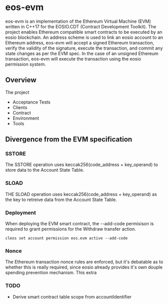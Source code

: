 # eos-evm

eos-evm is an implementation of the Ethereum Virtual Machine (EVM) written in C++17 for the EOSIO.CDT (Contract Development Toolkit). The project enables Ethereum compatible smart contracts to be executed by an eosio blockchain.
An address scheme is used to link an eosio account to an Ethereum address, eos-evm will accept a signed Ethereum transaction, verify the validity of the signature, execute the transaction, and commit any state changes as per the EVM spec. In the case of an unsigned Ethereum transaction, eos-evm will execute the transaction using the eosio permission system.

## Overview

The project

- Acceptance Tests
- Clients
- Contract
- Environment
- Tools

## Divergence from the EVM specification

### SSTORE

The SSTORE operation uses keccak256(code_address + key_operand) to store data to the Account State Table.

### SLOAD

THE SLOAD operation uses keccak256(code_address + key_operand) as the key to retreive data from the Account State Table.

### Deployment

When deploying the EVM smart contract, the --add-code permisison is required to grant permissions for the Withdraw transfer action.

```
cleos set account permission eos.evm active --add-code
```

### Nonce

The Ethereum transaction nonce rules are enforced, but it's debatable as to whether this is really required, since eosio already provides it's own douple spending prevention mechanism. This extra

### TODO

- Derive smart contract table scope from accountIdentifier
